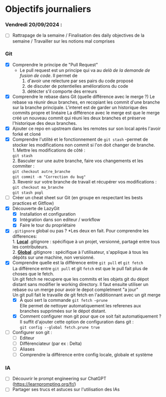 # Objectifs journaliers

### Vendredi 20/09/2024 :

- [ ] Rattrapage de la semaine / Finalisation des daily objectives de la semaine / Travailler sur les notions mal comprises

### Git

- [x] Comprendre le principe de "Pull Request"
    * Le pull request est un principe qui va au *delà de la demande de fusion de code*. Il permet de 
      1. d'avoir une relecture par ses pairs du code proposé
      2. de discuter de potentielles améliorations du code
      3. détécter s'il comporte des erreurs
- [x] Comprendre le rebase dans Git (quelle différence avec le merge ?)
      Le rebase va réunir deux branches, en recopiant les commit d'une branche sur la branche principale.
      L'interet est de garder un historique des commits propre et linéaire
      La différence avec le merge est que le merge créé un nouveau commit qui réuni les deux branches
      et préserve l'historique des deux branches.
- [x] Ajouter ce repo en upstream dans les remotes sur son local après l'avoir forké et cloné
- [x] Comprendre l'utilité et le fonctionnement de `git stash`
      -permet de stocker les modifications non commit si l'on doit changer de branche. \
      1. Mettre les modifications de côté :\
      ```git stash```\
      2. Basculer sur une autre branche, faire vos changements et les commiter :\
      ```git checkout autre_branche ```\
      ```git commit -m "Correction du bug"```\
      3. Revenir sur votre branche de travail et récupérer vos modifications :\
      ```git checkout ma_branche```\
      ```git stash pop```\
- [ ] Créer un cheat sheet sur Git (en groupe en respectant les bests practices et Gitflow)
- [x] Découverte de LazyGit
  - [x] Installation et configuration
  - [x] Intégration dans son editeur / workflow
  - [x] Faire le tour du propriétaire
- [x] `.gitignore` global ou pas ?
    *Les deux en fait. Pour comprendre les differences:\
      1. **<ins>Local</ins>** .gitignore : spécifique à un projet, versionné, partagé entre tous les contributeurs.\
      2. **<ins>Global</ins>** .gitignore : spécifique à l'utilisateur, s'applique à tous les dépôts sur une machine, non versionné.
- [x] Comprendre quelle est la différence entre `git pull` et `git fetch`\
    La différence entre `git pull` et git `fetch` est que le pull fait plus de choses que le fetch.\
    Un git fetch ne recupere que les commits et les objets git du dépot distant sans modifier le working directory. Il faut ensuite utiliser un rebase ou un merge pour avoir le depot completment "a jour"\
    Un git pull fait le travaille de git fetch en l'additionnant avec un git merge
  - [x] À quoi sert la commande `git fetch —prune`\
    Elle permet de nettoyer automatiquement les referenes aux branches supprimées sur le dépot distant.
  - [x] Comment configurer mon git pour que ce soit fait automatiquement ?\
    Il suffit d'ajouter cette option de configuration dans git : \
    ```git config --global fetch.prune true```
- [ ] Configurer son git :
  - [ ] Editeur
  - [ ] Différenciateur (par ex : Delta)
  - [ ] Aliases
  - [ ] Comprendre la différence entre config locale, globale et système

### IA

- [ ] Découvrir le prompt engineering sur ChatGPT (https://learnprompting.org/fr/)
- [ ] Partager ses trucs et astuces sur l'utilisation des IAs